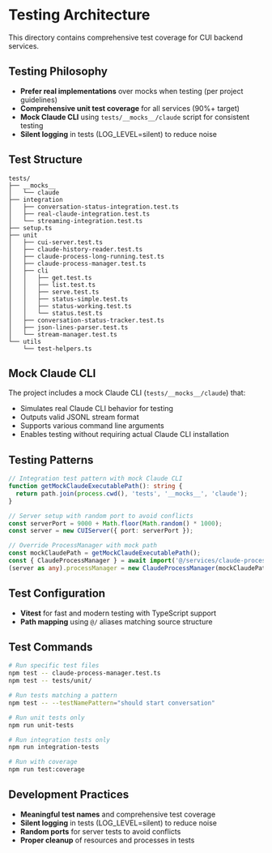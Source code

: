 # Testing Architecture

This directory contains comprehensive test coverage for CUI backend services.

## Testing Philosophy

- **Prefer real implementations** over mocks when testing (per project guidelines)
- **Comprehensive unit test coverage** for all services (90%+ target)
- **Mock Claude CLI** using `tests/__mocks__/claude` script for consistent testing
- **Silent logging** in tests (LOG_LEVEL=silent) to reduce noise

## Test Structure

```
tests/
├── __mocks__
│   └── claude
├── integration
│   ├── conversation-status-integration.test.ts
│   ├── real-claude-integration.test.ts
│   └── streaming-integration.test.ts
├── setup.ts
├── unit
│   ├── cui-server.test.ts
│   ├── claude-history-reader.test.ts
│   ├── claude-process-long-running.test.ts
│   ├── claude-process-manager.test.ts
│   ├── cli
│   │   ├── get.test.ts
│   │   ├── list.test.ts
│   │   ├── serve.test.ts
│   │   ├── status-simple.test.ts
│   │   ├── status-working.test.ts
│   │   └── status.test.ts
│   ├── conversation-status-tracker.test.ts
│   ├── json-lines-parser.test.ts
│   └── stream-manager.test.ts
└── utils
    └── test-helpers.ts
```

## Mock Claude CLI

The project includes a mock Claude CLI (`tests/__mocks__/claude`) that:
- Simulates real Claude CLI behavior for testing
- Outputs valid JSONL stream format
- Supports various command line arguments
- Enables testing without requiring actual Claude CLI installation

## Testing Patterns

```typescript
// Integration test pattern with mock Claude CLI
function getMockClaudeExecutablePath(): string {
  return path.join(process.cwd(), 'tests', '__mocks__', 'claude');
}

// Server setup with random port to avoid conflicts
const serverPort = 9000 + Math.floor(Math.random() * 1000);
const server = new CUIServer({ port: serverPort });

// Override ProcessManager with mock path
const mockClaudePath = getMockClaudeExecutablePath();
const { ClaudeProcessManager } = await import('@/services/claude-process-manager');
(server as any).processManager = new ClaudeProcessManager(mockClaudePath);
```

## Test Configuration

- **Vitest** for fast and modern testing with TypeScript support
- **Path mapping** using `@/` aliases matching source structure

## Test Commands

```bash
# Run specific test files
npm test -- claude-process-manager.test.ts
npm test -- tests/unit/

# Run tests matching a pattern
npm test -- --testNamePattern="should start conversation"

# Run unit tests only
npm run unit-tests

# Run integration tests only
npm run integration-tests

# Run with coverage
npm run test:coverage
```

## Development Practices

- **Meaningful test names** and comprehensive test coverage
- **Silent logging** in tests (LOG_LEVEL=silent) to reduce noise
- **Random ports** for server tests to avoid conflicts
- **Proper cleanup** of resources and processes in tests